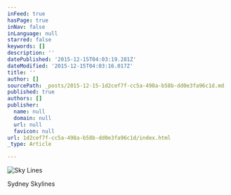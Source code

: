 ```yaml
---
inFeed: true
hasPage: true
inNav: false
inLanguage: null
starred: false
keywords: []
description: ''
datePublished: '2015-12-15T04:03:19.281Z'
dateModified: '2015-12-15T04:03:16.017Z'
title: ''
author: []
sourcePath: _posts/2015-12-15-1d2cef7f-cc5a-498a-b58b-dd0e3fa96c1d.md
published: true
authors: []
publisher:
  name: null
  domain: null
  url: null
  favicon: null
url: 1d2cef7f-cc5a-498a-b58b-dd0e3fa96c1d/index.html
_type: Article

---
```

![Sky Lines](https://s3-us-west-2.amazonaws.com/the-grid-img/p/682395fff472377df3c486b47a25c3b875e1ef47.jpg)

Sydney Skylines